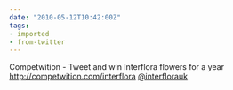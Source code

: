 ```yaml
---
date: "2010-05-12T10:42:00Z"
tags:
- imported
- from-twitter
---
```

Competwition - Tweet and win Interflora flowers for a year http://competwition.com/interflora [@interflorauk](/twitter/#/interflorauk)
